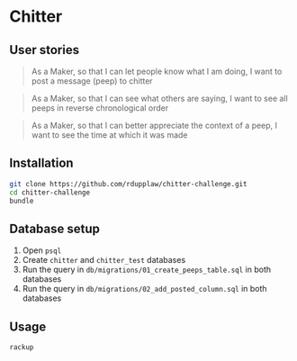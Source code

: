 # Chitter

## User stories

> As a Maker, so that I can let people know what I am doing, I want to post a message (peep) to chitter

> As a Maker, so that I can see what others are saying, I want to see all peeps in reverse chronological order

> As a Maker, so that I can better appreciate the context of a peep, I want to see the time at which it was made

## Installation

```bash
git clone https://github.com/rdupplaw/chitter-challenge.git
cd chitter-challenge
bundle
```

## Database setup

1. Open `psql`
2. Create `chitter` and `chitter_test` databases
3. Run the query in `db/migrations/01_create_peeps_table.sql` in both databases
4. Run the query in `db/migrations/02_add_posted_column.sql` in both databases

## Usage

```bash
rackup
```